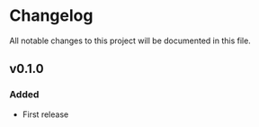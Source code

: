 # Changelog

All notable changes to this project will be documented in this file.

## v0.1.0

### Added

- First release
